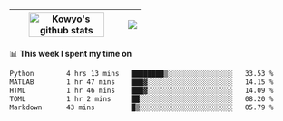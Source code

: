 | <a href="https://github.com/anuraghazra/github-readme-stats"><img width="85%" src="https://github-readme-stats.vercel.app/api?username=kowyo&show_icons=true&hide_border=true&theme=transparent" alt="Kowyo's github stats" /></a> | <a href="https://github.com/anuraghazra/github-readme-stats"><img align="center" src="https://github-readme-stats.vercel.app/api/top-langs/?username=kowyo&exclude_repo=Engineering-Competition-Robot,mobile-robot&hide=c,assembly,shaderlab,hlsl,mathematica,cmake&layout=compact&hide_border=true&theme=transparent" /></a> |
| ------------- | ------------- |

📊 **This week I spent my time on**
<!--START_SECTION:waka-->

```txt
Python        4 hrs 13 mins   ████████▒░░░░░░░░░░░░░░░░   33.53 %
MATLAB        1 hr 47 mins    ███▓░░░░░░░░░░░░░░░░░░░░░   14.15 %
HTML          1 hr 46 mins    ███▓░░░░░░░░░░░░░░░░░░░░░   14.09 %
TOML          1 hr 2 mins     ██░░░░░░░░░░░░░░░░░░░░░░░   08.20 %
Markdown      43 mins         █▒░░░░░░░░░░░░░░░░░░░░░░░   05.79 %
```

<!--END_SECTION:waka-->
